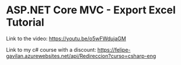 # ASP.NET Core MVC - Export Excel Tutorial

Link to the video: https://youtu.be/o5wFWdujaGM

Link to my c# course with a discount: https://felipe-gavilan.azurewebsites.net/api/Redireccion?curso=csharp-eng
